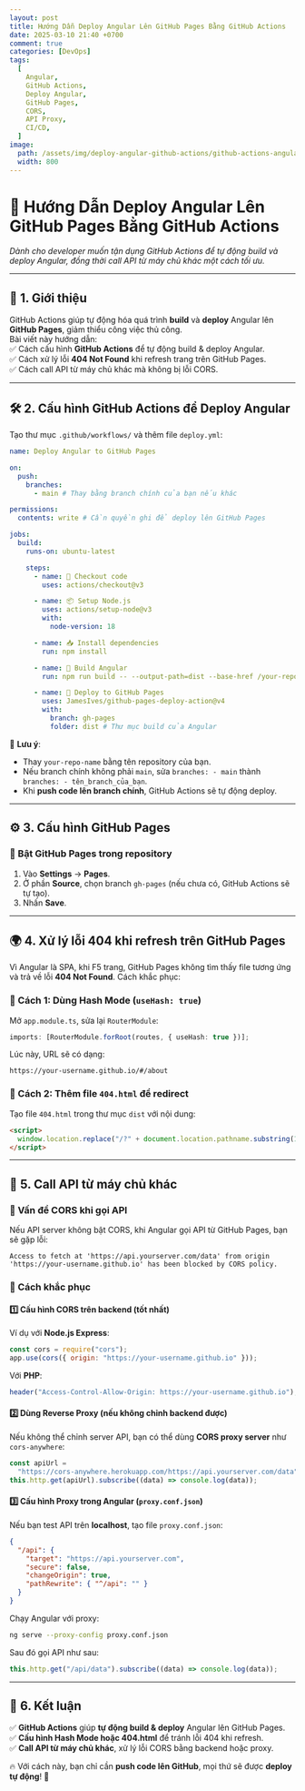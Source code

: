 ```yaml
---
layout: post
title: Hướng Dẫn Deploy Angular Lên GitHub Pages Bằng GitHub Actions
date: 2025-03-10 21:40 +0700
comment: true
categories: [DevOps]
tags:
  [
    Angular,
    GitHub Actions,
    Deploy Angular,
    GitHub Pages,
    CORS,
    API Proxy,
    CI/CD,
  ]
image:
  path: /assets/img/deploy-angular-github-actions/github-actions-angular.png
  width: 800
---
```


# 🚀 Hướng Dẫn Deploy Angular Lên GitHub Pages Bằng GitHub Actions

_Dành cho developer muốn tận dụng GitHub Actions để tự động build và deploy Angular, đồng thời call API từ máy chủ khác một cách tối ưu._

---

## 📌 1. Giới thiệu

GitHub Actions giúp tự động hóa quá trình **build** và **deploy** Angular lên **GitHub Pages**, giảm thiểu công việc thủ công.\
Bài viết này hướng dẫn:\
✅ Cách cấu hình **GitHub Actions** để tự động build & deploy Angular.\
✅ Cách xử lý lỗi **404 Not Found** khi refresh trang trên GitHub Pages.\
✅ Cách call API từ máy chủ khác mà không bị lỗi CORS.

---

## 🛠 2. Cấu hình GitHub Actions để Deploy Angular

Tạo thư mục `.github/workflows/` và thêm file `deploy.yml`:

```yaml
name: Deploy Angular to GitHub Pages

on:
  push:
    branches:
      - main # Thay bằng branch chính của bạn nếu khác

permissions:
  contents: write # Cần quyền ghi để deploy lên GitHub Pages

jobs:
  build:
    runs-on: ubuntu-latest

    steps:
      - name: 🚀 Checkout code
        uses: actions/checkout@v3

      - name: 📦 Setup Node.js
        uses: actions/setup-node@v3
        with:
          node-version: 18

      - name: 📥 Install dependencies
        run: npm install

      - name: 🔨 Build Angular
        run: npm run build -- --output-path=dist --base-href /your-repo-name/

      - name: 🚀 Deploy to GitHub Pages
        uses: JamesIves/github-pages-deploy-action@v4
        with:
          branch: gh-pages
          folder: dist # Thư mục build của Angular
```

🔹 **Lưu ý**:

- Thay `your-repo-name` bằng tên repository của bạn.
- Nếu branch chính không phải `main`, sửa `branches: - main` thành `branches: - tên_branch_của_bạn`.
- Khi **push code lên branch chính**, GitHub Actions sẽ tự động deploy.

---

## ⚙ 3. Cấu hình GitHub Pages

### 🔹 Bật GitHub Pages trong repository

1. Vào **Settings** → **Pages**.
2. Ở phần **Source**, chọn branch `gh-pages` (nếu chưa có, GitHub Actions sẽ tự tạo).
3. Nhấn **Save**.

---

## 🌍 4. Xử lý lỗi 404 khi refresh trên GitHub Pages

Vì Angular là SPA, khi F5 trang, GitHub Pages không tìm thấy file tương ứng và trả về lỗi **404 Not Found**. Cách khắc phục:

### 🔹 Cách 1: Dùng Hash Mode (`useHash: true`)

Mở `app.module.ts`, sửa lại `RouterModule`:

```ts
imports: [RouterModule.forRoot(routes, { useHash: true })];
```

Lúc này, URL sẽ có dạng:

```
https://your-username.github.io/#/about
```

### 🔹 Cách 2: Thêm file `404.html` để redirect

Tạo file `404.html` trong thư mục `dist` với nội dung:

```html
<script>
  window.location.replace("/?" + document.location.pathname.substring(1));
</script>
```

---

## 🔌 5. Call API từ máy chủ khác

### 🔹 Vấn đề CORS khi gọi API

Nếu API server không bật CORS, khi Angular gọi API từ GitHub Pages, bạn sẽ gặp lỗi:

```
Access to fetch at 'https://api.yourserver.com/data' from origin 'https://your-username.github.io' has been blocked by CORS policy.
```

### 🔹 Cách khắc phục

#### 1️⃣ Cấu hình CORS trên backend (tốt nhất)

Ví dụ với **Node.js Express**:

```js
const cors = require("cors");
app.use(cors({ origin: "https://your-username.github.io" }));
```

Với **PHP**:

```php
header("Access-Control-Allow-Origin: https://your-username.github.io");
```

#### 2️⃣ Dùng Reverse Proxy (nếu không chỉnh backend được)

Nếu không thể chỉnh server API, bạn có thể dùng **CORS proxy server** như `cors-anywhere`:

```ts
const apiUrl =
  "https://cors-anywhere.herokuapp.com/https://api.yourserver.com/data";
this.http.get(apiUrl).subscribe((data) => console.log(data));
```

#### 3️⃣ Cấu hình Proxy trong Angular (`proxy.conf.json`)

Nếu bạn test API trên **localhost**, tạo file `proxy.conf.json`:

```json
{
  "/api": {
    "target": "https://api.yourserver.com",
    "secure": false,
    "changeOrigin": true,
    "pathRewrite": { "^/api": "" }
  }
}
```

Chạy Angular với proxy:

```sh
ng serve --proxy-config proxy.conf.json
```

Sau đó gọi API như sau:

```ts
this.http.get("/api/data").subscribe((data) => console.log(data));
```

---

## 🎯 6. Kết luận

✅ **GitHub Actions** giúp **tự động build & deploy** Angular lên GitHub Pages.\
✅ **Cấu hình Hash Mode hoặc 404.html** để tránh lỗi 404 khi refresh.\
✅ **Call API từ máy chủ khác**, xử lý lỗi CORS bằng backend hoặc proxy.

🔥 Với cách này, bạn chỉ cần **push code lên GitHub**, mọi thứ sẽ được **deploy tự động**! 🚀
